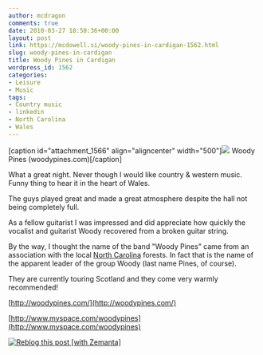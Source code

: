 ```yaml
---
author: mcdragon
comments: true
date: 2010-03-27 18:50:36+00:00
layout: post
link: https://mcdowell.si/woody-pines-in-cardigan-1562.html
slug: woody-pines-in-cardigan
title: Woody Pines in Cardigan
wordpress_id: 1562
categories:
- Leisure
- Music
tags:
- Country music
- linkedin
- North Carolina
- Wales
---
```


[caption id="attachment_1566" align="aligncenter" width="500"][![](https://mcdowell.si/wp-content/uploads/2010/03/WoodyPines1-1.jpg)](https://mcdowell.si/wp-content/uploads/2010/03/WoodyPines1.jpg) Woody Pines (woodypines.com)[/caption]

What a great night. Never though I would like country & western music. Funny thing to hear it in the heart of Wales.

The guys played great and made a great atmosphere despite the hall not being completely full.

As a fellow guitarist I was impressed and did appreciate how quickly the vocalist and guitarist Woody recovered from a broken guitar string.

By the way, I thought the name of the band "Woody Pines" came from an association with the local [North Carolina](http://en.wikipedia.org/wiki/North_Carolina) forests. In fact that is the name of the apparent leader of the group Woody (last name Pines, of course).

They are currently touring Scotland and they come very warmly recommended!

[http://woodypines.com/](http://woodypines.com/)

[http://www.myspace.com/woodypines](http://www.myspace.com/woodypines)


[![Reblog this post [with Zemanta]](http://img.zemanta.com/reblog_e.png?x-id=ef32ee1c-079b-466d-80f5-81c8b4d24fd9)](http://reblog.zemanta.com/zemified/ef32ee1c-079b-466d-80f5-81c8b4d24fd9/)
